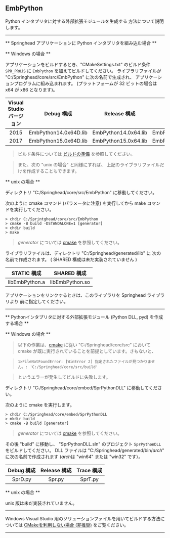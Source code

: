 ## EmbPython

Python インタプリタに対する外部拡張モジュールを生成する 方法について説明します。

- - -
** Springhead アプリケーションに Python インタプリタを組み込む場合 **

** Windows の場合 **

アプリケーションをビルドするとき、"CMakeSettings.txt" のビルド条件 `SPR_PROJS` に
 `EmbPython` を加えてビルドしてください。
ライブラリファイルが "C:/Springhead/core/src/EmbPython" に次の名前で生成され、
アプリケーションプログラムに組み込まれます。
 (プラットフォームが 32 ビットの場合は x64 が x86 となります)。

| Visual Studio<br>バージョン | Debug 構成 | Release 構成 | Trace 構成 |
|:--:|:--:|:--:|:--:|
| 2015 | EmbPython14.0x64D.lib | EmbPython14.0x64.lib | EmbPython14.0x64T.lib |
| 2017 | EmbPython15.0x64D.lib | EmbPython15.0x64.lib | EmbPython15.0x64T.lib |

> ビルド条件については
 [ビルドの準備](/application/Preparation.md#BuildParameters)
 を参照してください。

> また、次の "unix の場合" と同様にすれば、
上記のライブラリファイルだけを作成することもできます。

** unix の場合 **
 
ディレクトリ "C:/Springhead/core/src/EmbPython" に移動してください。

次のように cmake コマンド (パラメータに注意) を実行してから
 make コマンドを実行してください。

```
> chdir C:/Sprintghead/core/src/EmbPython
> cmake -B build -DSTANDALONE=1 [generator]
> chdir build
> make
```
> *generator* については [cmake](/install/Cmake.md#generator) を参照してください。

ライブラリファイルは、ディレクトリ "C:/Springhead/generated/lib" に
次の名前で作成されます。
( SHARED 構成は未だ実装されていません )

| STATIC 構成 | SHARED 構成 |
|:--:|:--:|
| libEmbPython.a | libEmbPython.so |

アプリケーションをリンクするときは、このライブラリを Springhead ライブラリより
前に指定してください。

- - -
** Pythonインタプリタに対する外部拡張モジュール (Python DLL, pyd) を作成する場合 **

** Windows の場合 **

> 以下の作業は、[cmake](/install/Cmake.md) に従い "C:/Springhead/core/src" において
 cmake が既に実行されていることを前提としています。さもないと、

> `1>FileNotFoundError: [WinError 2] 指定されたファイルが見つかりません。: 'C:/Springhead/core/src/build'`

> というエラーが発生してビルドに失敗します。

ディレクトリ "C:/Springhead/core/embed/SprPythonDLL" に移動してください。

次のように cmake を実行します。

```
> chdir C:/Springhead/core/embed/SprPythonDLL
> mkdir build
> cmake -B build [generator]
```
> *generator* については [cmake](/install/Cmake.md#generator) を参照してください。

その後 "build" に移動し、
"SprPythonDLL.sln" のプロジェクト `SprPythonDLL` をビルドしてください。
DLL ファイルは "C:/Springhead/generated/bin/*arch*" に次の名前で作成されます
 (*arch*は "win64" または "win32" です）。

| Debug 構成 | Release 構成 | Trace 構成 |
|:--:|:--:|:--:|
| SprD.py | Spr.py | SprT.py |

** unix の場合 **

unix 版は未だ実装されていません。

- - -
Windows Visual Studio 用のソリューションファイルを用いてビルドする方法については
[CMakeを利用しない場合 (非推奨)](/install/DontUseCmake.md#EmbPython) をご覧ください。
- - -

